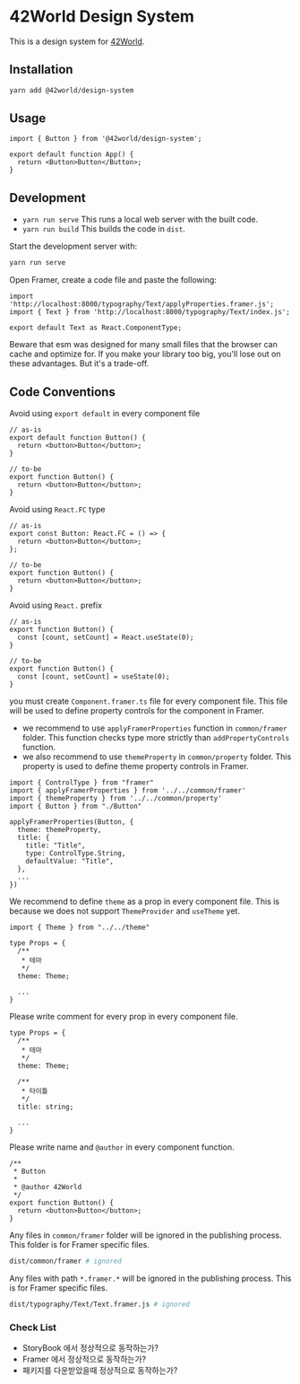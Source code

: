 # 42World Design System

This is a design system for [42World](https://42world.kr).

## Installation

```bash
yarn add @42world/design-system
```

## Usage

```tsx
import { Button } from '@42world/design-system';

export default function App() {
  return <Button>Button</Button>;
}
```

## Development

- `yarn run serve` This runs a local web server with the built code.
- `yarn run build` This builds the code in `dist`.

Start the development server with:

```bash
yarn run serve
```

Open Framer, create a code file and paste the following:

```tsx
import 'http://localhost:8000/typography/Text/applyProperties.framer.js';
import { Text } from 'http://localhost:8000/typography/Text/index.js';

export default Text as React.ComponentType;
```

Beware that esm was designed for many small files that the browser can cache and optimize for. If you make your library too big, you'll lose out on these advantages. But it's a trade-off.

## Code Conventions

Avoid using `export default` in every component file

```tsx
// as-is
export default function Button() {
  return <button>Button</button>;
}

// to-be
export function Button() {
  return <button>Button</button>;
}
```

Avoid using `React.FC` type

```tsx
// as-is
export const Button: React.FC = () => {
  return <button>Button</button>;
};

// to-be
export function Button() {
  return <button>Button</button>;
}
```

Avoid using `React.` prefix

```tsx
// as-is
export function Button() {
  const [count, setCount] = React.useState(0);
}

// to-be
export function Button() {
  const [count, setCount] = useState(0);
}
```

you must create `Component.framer.ts` file for every component file. This file will be used to define property controls for the component in Framer.

- we recommend to use `applyFramerProperties` function in `common/framer` folder. This function checks type more strictly than `addPropertyControls` function.
- we also recommend to use `themeProperty` in `common/property` folder. This property is used to define theme property controls in Framer.

```tsx
import { ControlType } from "framer"
import { applyFramerProperties } from '../../common/framer'
import { themeProperty } from '../../common/property'
import { Button } from "./Button"

applyFramerProperties(Button, {
  theme: themeProperty,
  title: {
    title: "Title",
    type: ControlType.String,
    defaultValue: "Title",
  },
  ...
})
```

We recommend to define `theme` as a prop in every component file. This is because we does not support `ThemeProvider` and `useTheme` yet.

```tsx
import { Theme } from "../../theme"

type Props = {
  /**
   * 테마
   */
  theme: Theme;

  ...
}
```

Please write comment for every prop in every component file.

```tsx
type Props = {
  /**
   * 테마
   */
  theme: Theme;

  /**
   * 타이틀
   */
  title: string;

  ...
}
```

Please write name and `@author` in every component function.

```tsx
/**
 * Button
 *
 * @author 42World
 */
export function Button() {
  return <button>Button</button>;
}
```

Any files in `common/framer` folder will be ignored in the publishing process. This folder is for Framer specific files.

```bash
dist/common/framer # ignored
```

Any files with path `*.framer.*` will be ignored in the publishing process. This is for Framer specific files.

```bash
dist/typography/Text/Text.framer.js # ignored
```

### Check List

- StoryBook 에서 정상적으로 동작하는가?
- Framer 에서 정상적으로 동작하는가?
- 패키지를 다운받았을때 정상적으로 동작하는가?

